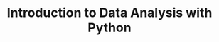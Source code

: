 ---
layout: workshop
category: workshop
title: "Introduction to Data Analysis with Python"
time: 10:00 AM - 1:00 PM PST
human_date: "October 28, 30, and November 4"
year: 2025
location: UC Santa Barbara Library
instructors:
helpers:
description: "This three-day workshop offers a comprehensive introduction to Python, specifically designed for participants with no prior programming experience. Through the use of Jupyter notebooks, learners will get started coding in Python. The workshop will cover essential skills such as data loading and analysis, automation of data processing tasks, and the creation of basic plots for data visualization.
<br><br>
Stay tuned, <b>registration opens on September 18!</b> Join our <a href='http://groups.google.com/a/library.ucsb.edu/g/carpentry/about'>Carpentry mailing list</a> with your UCSB email to get notified as soon as it goes live."
---